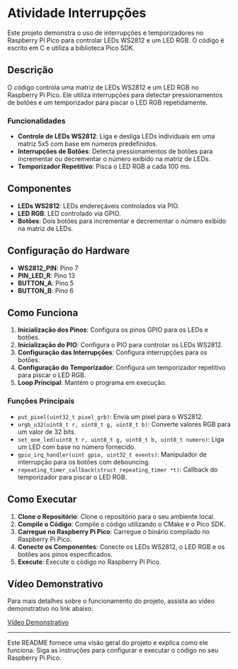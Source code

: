 # Atividade Interrupções

Este projeto demonstra o uso de interrupções e temporizadores no Raspberry Pi Pico para controlar LEDs WS2812 e um LED RGB. O código é escrito em C e utiliza a biblioteca Pico SDK.

## Descrição

O código controla uma matriz de LEDs WS2812 e um LED RGB no Raspberry Pi Pico. Ele utiliza interrupções para detectar pressionamentos de botões e um temporizador para piscar o LED RGB repetidamente.

### Funcionalidades

- **Controle de LEDs WS2812**: Liga e desliga LEDs individuais em uma matriz 5x5 com base em números predefinidos.
- **Interrupções de Botões**: Detecta pressionamentos de botões para incrementar ou decrementar o número exibido na matriz de LEDs.
- **Temporizador Repetitivo**: Pisca o LED RGB a cada 100 ms.

## Componentes

- **LEDs WS2812**: LEDs endereçáveis controlados via PIO.
- **LED RGB**: LED controlado via GPIO.
- **Botões**: Dois botões para incrementar e decrementar o número exibido na matriz de LEDs.

## Configuração do Hardware

- **WS2812_PIN**: Pino 7
- **PIN_LED_R**: Pino 13
- **BUTTON_A**: Pino 5
- **BUTTON_B**: Pino 6

## Como Funciona

1. **Inicialização dos Pinos**: Configura os pinos GPIO para os LEDs e botões.
2. **Inicialização do PIO**: Configura o PIO para controlar os LEDs WS2812.
3. **Configuração das Interrupções**: Configura interrupções para os botões.
4. **Configuração do Temporizador**: Configura um temporizador repetitivo para piscar o LED RGB.
5. **Loop Principal**: Mantém o programa em execução.

### Funções Principais

- `put_pixel(uint32_t pixel_grb)`: Envia um pixel para o WS2812.
- `urgb_u32(uint8_t r, uint8_t g, uint8_t b)`: Converte valores RGB para um valor de 32 bits.
- `set_one_led(uint8_t r, uint8_t g, uint8_t b, uint8_t numero)`: Liga um LED com base no número fornecido.
- `gpio_irq_handler(uint gpio, uint32_t events)`: Manipulador de interrupção para os botões com debouncing.
- `repeating_timer_callback(struct repeating_timer *t)`: Callback do temporizador para piscar o LED RGB.

## Como Executar

1. **Clone o Repositório**: Clone o repositório para o seu ambiente local.
2. **Compile o Código**: Compile o código utilizando o CMake e o Pico SDK.
3. **Carregue no Raspberry Pi Pico**: Carregue o binário compilado no Raspberry Pi Pico.
4. **Conecte os Componentes**: Conecte os LEDs WS2812, o LED RGB e os botões aos pinos especificados.
5. **Execute**: Execute o código no Raspberry Pi Pico.

## Vídeo Demonstrativo

Para mais detalhes sobre o funcionamento do projeto, assista ao vídeo demonstrativo no link abaixo:

[Vídeo Demonstrativo](https://youtu.be/p6xIbqXBE5M)

---

Este README fornece uma visão geral do projeto e explica como ele funciona. Siga as instruções para configurar e executar o código no seu Raspberry Pi Pico.
